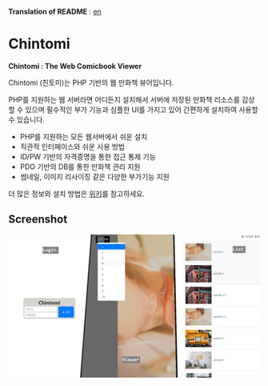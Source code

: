 **Translation of README** : [en](https://github.com/Dictor/Chintomi/blob/master/README.md)

# Chintomi
**Chintomi : The Web Comicbook Viewer**

Chintomi (친토미)는 PHP 기반의 웹 만화책 뷰어입니다. 

PHP를 지원하는 웹 서버라면 어디든지 설치해서 서버에 저장된 만화책 리소스를 감상할 수 있으며 필수적인 부가 기능과 심플한 UI를 가지고 있어 간편하게 설치하여 사용할 수 있습니다.

* PHP를 지원하는 모든 웹서버에서 쉬운 설치
* 직관적 인터페이스와 쉬운 사용 방법
* ID/PW 기반의 자격증명을 통한 접근 통제 기능
* PDO 기반의 DB를 통한 만화책 관리 지원
* 썸네일, 이미지 리사이징 같은 다양한 부가기능 지원

더 많은 정보와 설치 방법은 [위키](https://wiki.chinchister.com/en:chintomi)를 참고하세요.

## Screenshot
![Demo Screenshot](https://github.com/Dictor/Chintomi/blob/master/demo_screenshot.png?raw=true)
